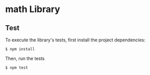 # math Library
## Test
To execute the library's tests, first install the project dependencies:

```
$ npm install
```

Then, run the tests
```
$ npm test
```
